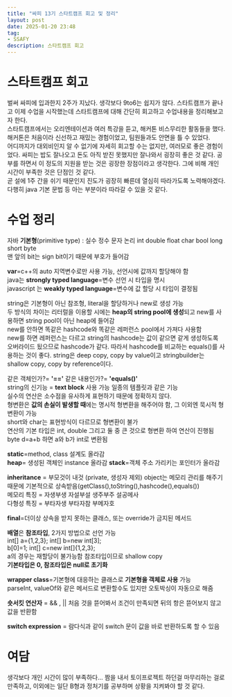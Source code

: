 ```yaml
---
title: "싸피 13기 스타트캠프 회고 및 정리"
layout: post
date: 2025-01-20 23:48
tag:
- SSAFY
description: 스타트캠프 회고
---  
```


# 스타트캠프 회고  
벌써 싸피에 입과한지 2주가 지났다. 생각보다 9to6는 쉽지가 않다. 스타트캠프가 끝나고 이제 수업을 시작했는데 스타트캠프에 대해 간단히 회고하고 수업내용을 정리해보고자 한다.  
스타트캠프에서는 오리엔테이션과 여러 특강을 듣고, 해커톤 비스무리한 활동들을 했다. 해커톤은 처음이라 신선하고 재밌는 경험이었고, 팀원들과도 안면을 틀 수 있었다.  
어디까지가 대외비인지 알 수 없기에 자세히 회고할 수는 없지만, 여러모로 좋은 경험이었다. 싸피는 밥도 잘나오고 돈도 아직 받진 못했지만 잘나와서 굉장히 좋은 것 같다. 공부를 하면서 이 정도의 지원을 받는 것은 굉장한 장점이라고 생각한다. 그에 비해 개인 시간이 부족한 것은 단점인 것 같다.  
곧 설에 1주 간을 쉬기 때문인지 진도가 굉장히 빠른데 열심히 따라가도록 노력해야겠다. 다행히 java 기본 문법 등 아는 부분이라 따라갈 수 있을 것 같다.  

# 수업 정리  

자바 **기본형**(primitive type) : 실수 정수 문자 논리 int double float char bool long short byte  
맨 앞의 bit는 sign bit이기 때문에 부호가 들어감  
  
**var**=c++의 auto 지역변수로만 사용 가능, 선언시에 값까지 할당해야 함  
java는  **strongly typed language**=변수 선언 시 타입을 명시  
javascript 는 **weakly typed language**=변수에 값 할당 시 타입이 결정됨  
  
string은 기본형이 아닌 참조형, literal을 할당하거나 new로 생성 가능  
두 방식의 차이는 리터럴을 이용할 시에는 **heap의 string pool에 생성**되고 new를 사용하면 string pool이 아닌 heap에 들어감  
new를 안하면 똑같은 hashcode와 똑같은 레퍼런스 pool에서 가져다 사용함   
new를 하면 레퍼런스는 다르고 string의 hashcode는 값이 같으면 같게 생성하도록 오버라이드 됬으므로 hashcode가 같다. 따라서 hashcode를 비교하는 equals()를 사용하는 것이 좋다.
string은 deep copy, copy by value이고 stringbuilder는 shallow copy, copy by reference이다.
  
같은 객체인가?= **'=='**  같은 내용인가?= **'equals()'**  
string의 신기능 = **text block** 사용 가능 일종의 템플릿과 같은 기능  
실수의 연산은 소수점을 유사하게 표현하기 때문에 정확하지 않다.  
형변환은 **값의 손실이 발생할 때**에는 명시적 형변환을 해주어야 함, 그 이외엔 묵시적 형변환이 가능  
short와 char는 표현방식이 다르므로 형변환이 불가    
연산의 기본 타입은 int, double 그리고 둘 중 큰 것으로 형변환 하여 연산이 진행됨  
byte d=a+b 하면 a와 b가 int로 변환됨
  
**static**=method, class 설계도 올라감  
**heap**= 생성된 객체인 instance 올라감
**stack**=객체 주소 가리키는 포인터가 올라감  
  
**inheritance** = 부모것이 내것 (private, 생성자 제외) 
object는 메모리 관리를 해주기 때문에 기본적으로 상속받음(getClass(),toString(),hashcode(),equals())  
메모리 특징 = 자생부생 자설부설 생주부주 설공메사  
다형성 특징 = 부타자생 부타자참 부메자호 
  
**final**=더이상 상속을 받지 못하는 클래스, 또는 override가 금지된 메서드  
  
**배열**은 **참조타입**, 2가지 방법으로 선언 가능  
int[] a={1,2,3};  int[] b=new int[3];  
b[0]=1; int[] c=new int[]{1,2,3};  
a의 경우는 재할당이 불가능함 참조타입이므로 shallow copy  
**기본타입은 0, 참조타입은 null로 초기화**  
  
**wrapper class**=기본형에 대응하는 클래스로 **기본형을 객체로 사용** 가능  
parseInt, valueOf와 같은 메서드로 변환할수도 있지만 오토박싱이 자동으로 해줌  

**숏서킷 연산자** = && , || 처음 것을 뜯어봐서 조건이 만족되면 뒤의 항은 뜯어보지 않고 값을 반환함  

**switch expression** = 람다식과 같이 switch 문이 값을 바로 반환하도록 할 수 있음  

# 여담  
생각보다 개인 시간이 많이 부족하다... 짬을 내서 토이프로젝트 하던걸 마무리하는 걸로 만족하고, 이외에는 일단 B형과 정처기를 공부하며 상황을 지켜봐야 할 것 같다.  


